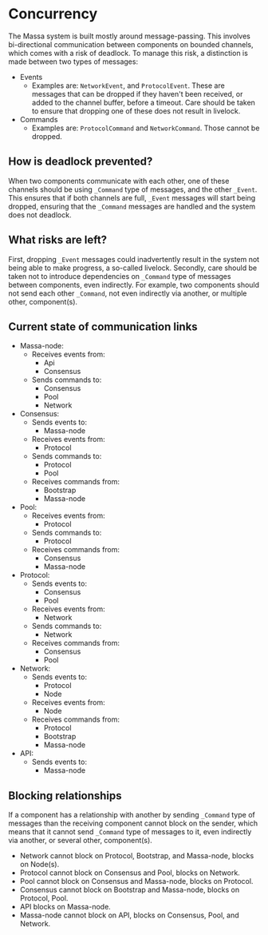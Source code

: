 # Concurrency

The Massa system is built mostly around message-passing. This involves
bi-directional communication between components on bounded channels,
which comes with a risk of deadlock. To manage this risk, a distinction
is made between two types of messages:

-   Events
    -   Examples are: `NetworkEvent`, and `ProtocolEvent`. These are
        messages that can be dropped if they haven't been received, or
        added to the channel buffer, before a timeout. Care should be
        taken to ensure that dropping one of these does not result in
        livelock.
-   Commands
    -   Examples are: `ProtocolCommand` and `NetworkCommand`. Those
        cannot be dropped.

## How is deadlock prevented?

When two components communicate with each other, one of these channels
should be using `_Command` type of messages, and the other `_Event`.
This ensures that if both channels are full, `_Event` messages will
start being dropped, ensuring that the `_Command` messages are handled
and the system does not deadlock.

## What risks are left?

First, dropping `_Event` messages could inadvertently result in the
system not being able to make progress, a so-called livelock. Secondly,
care should be taken not to introduce dependencies on `_Command` type of
messages between components, even indirectly. For example, two
components should not send each other `_Command`, not even indirectly
via another, or multiple other, component(s).

## Current state of communication links

-   Massa-node:
    -   Receives events from:
        -   Api
        -   Consensus
    -   Sends commands to:
        -   Consensus
        -   Pool
        -   Network
-   Consensus:
    -   Sends events to:
        -   Massa-node
    -   Receives events from:
        -   Protocol
    -   Sends commands to:
        -   Protocol
        -   Pool
    -   Receives commands from:
        -   Bootstrap
        -   Massa-node
-   Pool:
    -   Receives events from:
        -   Protocol
    -   Sends commands to:
        -   Protocol
    -   Receives commands from:
        -   Consensus
        -   Massa-node
-   Protocol:
    -   Sends events to:
        -   Consensus
        -   Pool
    -   Receives events from:
        -   Network
    -   Sends commands to:
        -   Network
    -   Receives commands from:
        -   Consensus
        -   Pool
-   Network:
    -   Sends events to:
        -   Protocol
        -   Node
    -   Receives events from:
        -   Node
    -   Receives commands from:
        -   Protocol
        -   Bootstrap
        -   Massa-node
-   API:
    -   Sends events to:
        -   Massa-node


## Blocking relationships

If a component has a relationship with another by sending `_Command`
type of messages than the receiving component cannot block on the
sender, which means that it cannot send `_Command` type of messages to
it, even indirectly via another, or several other, component(s).

-   Network cannot block on Protocol, Bootstrap, and Massa-node, blocks
    on Node(s).
-   Protocol cannot block on Consensus and Pool, blocks on Network.
-   Pool cannot block on Consensus and Massa-node, blocks on Protocol.
-   Consensus cannot block on Bootstrap and Massa-node, blocks on
    Protocol, Pool.
-   API blocks on Massa-node.
-   Massa-node cannot block on API, blocks on Consensus, Pool, and
    Network.
